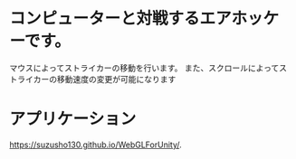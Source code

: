 # コンピューターと対戦するエアホッケーです。

マウスによってストライカーの移動を行います。
また、スクロールによってストライカーの移動速度の変更が可能になります

# アプリケーション
https://suzusho130.github.io/WebGLForUnity/.
